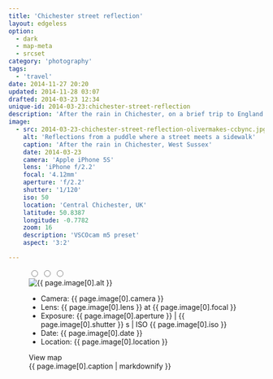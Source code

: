 ```yaml
---
title: 'Chichester street reflection'
layout: edgeless
option:
  - dark
  - map-meta
  - srcset
category: 'photography'
tags:
  - 'travel'
date: 2014-11-27 20:20
updated: 2014-11-28 03:07
drafted: 2014-03-23 12:34
unique-id: 2014-03-23:chichester-street-reflection
description: 'After the rain in Chichester, on a brief trip to England.'
image:
  - src: 2014-03-23-chichester-street-reflection-olivermakes-ccbync.jpg
    alt: 'Reflections from a puddle where a street meets a sidewalk'
    caption: 'After the rain in Chichester, West Sussex'
    date: 2014-03-23
    camera: 'Apple iPhone 5S'
    lens: 'iPhone f/2.2'
    focal: '4.12mm'
    aperture: 'f/2.2'
    shutter: '1/120'
    iso: 50
    location: 'Central Chichester, UK'
    latitude: 50.8387
    longitude: -0.7782
    zoom: 16
    description: 'VSCOcam m5 preset'
    aspect: '3:2'

---
```


<figure class="image--wide">
  <input type="radio" role="radio" name="shift0" class="shift-back" id="shift-back0">
  <input type="radio" role="radio" name="shift0" class="shift-overlay" id="shift-overlay0">
  <input type="radio" role="radio" name="shift0" class="shift-map" id="shift-map0">
  <div class="container map-background" id="i0">
    <img
      src="{{ site.image-url }}/{{ page.image[0].src }}" 
      sizes="{{ site.wide-sizes }}"
      srcset="{% for srcset1440 in site.srcset1440 %}{{ site.image-url }}/{{ site.srcset1440[forloop.index0] }}/{{ page.image[0].src }} {{ site.srcset1440[forloop.index0] }}w{% if forloop.last == false %}, {% endif %}{% endfor %}"
      alt="{{ page.image[0].alt }}"
    >
    <label for="shift-back0" class="shift-back-label"></label>
    <label for="shift-overlay0" class="shift-overlay-label"></label>
    <div class="photo-meta overlay">
      <div class="camera-icon {% if page.image[0].camera contains 'iPhone 5S' %}icon-iphone5s{% elsif page.image[0].camera contains 'X-E2' %}icon-fxe2{% endif %}"></div>
      <ul class="camera-details">
        <li>Camera: {{ page.image[0].camera }}</li>
        <li>Lens: {{ page.image[0].lens }} at {{ page.image[0].focal }}</li>
        <li>Exposure: {{ page.image[0].aperture }} | {{ page.image[0].shutter }} s | ISO {{ page.image[0].iso }}</li>
        <li>Date: {{ page.image[0].date }}</li>
        <li>Location: {{ page.image[0].location }}</li>
      </ul>
      <label for="shift-map0" class="shift-map-label">View map</label>
    </div>
  </div>
  <figcaption>{{ page.image[0].caption | markdownify }}</figcaption>
</figure>